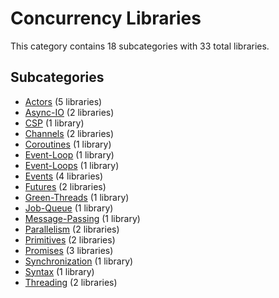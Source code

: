 # Concurrency Libraries

This category contains 18 subcategories with 33 total libraries.

## Subcategories

- [Actors](Actors.md) (5 libraries)
- [Async-IO](Async-IO.md) (2 libraries)
- [CSP](CSP.md) (1 library)
- [Channels](Channels.md) (2 libraries)
- [Coroutines](Coroutines.md) (1 library)
- [Event-Loop](Event-Loop.md) (1 library)
- [Event-Loops](Event-Loops.md) (1 library)
- [Events](Events.md) (4 libraries)
- [Futures](Futures.md) (2 libraries)
- [Green-Threads](Green-Threads.md) (1 library)
- [Job-Queue](Job-Queue.md) (1 library)
- [Message-Passing](Message-Passing.md) (1 library)
- [Parallelism](Parallelism.md) (2 libraries)
- [Primitives](Primitives.md) (2 libraries)
- [Promises](Promises.md) (3 libraries)
- [Synchronization](Synchronization.md) (1 library)
- [Syntax](Syntax.md) (1 library)
- [Threading](Threading.md) (2 libraries)
